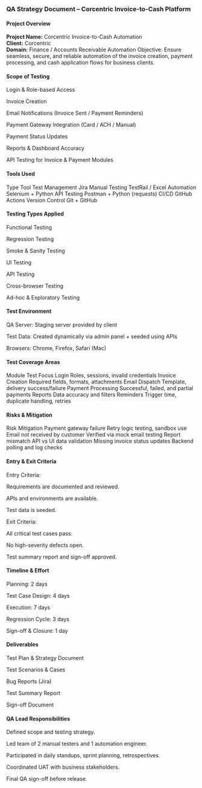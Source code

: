 ### QA Strategy Document – Corcentric Invoice-to-Cash Platform
#### Project Overview
**Project Name:** Corcentric Invoice-to-Cash Automation  
**Client:** Corcentric  
**Domain:** Finance / Accounts Receivable Automation
Objective: Ensure seamless, secure, and reliable automation of the invoice creation, payment processing, and cash application flows for business clients.

#### Scope of Testing
Login & Role-based Access

Invoice Creation

Email Notifications (Invoice Sent / Payment Reminders)

Payment Gateway Integration (Card / ACH / Manual)

Payment Status Updates

Reports & Dashboard Accuracy

API Testing for Invoice & Payment Modules

#### Tools Used
Type	Tool
Test Management	Jira
Manual Testing	TestRail / Excel
Automation	Selenium + Python
API Testing	Postman + Python (requests)
CI/CD	GitHub Actions
Version Control	Git + GitHub

#### Testing Types Applied
Functional Testing

Regression Testing

Smoke & Sanity Testing

UI Testing

API Testing

Cross-browser Testing

Ad-hoc & Exploratory Testing

#### Test Environment
QA Server: Staging server provided by client

Test Data: Created dynamically via admin panel + seeded using APIs

Browsers: Chrome, Firefox, Safari (Mac)

#### Test Coverage Areas
Module	Test Focus
Login	Roles, sessions, invalid credentials
Invoice Creation	Required fields, formats, attachments
Email Dispatch	Template, delivery success/failure
Payment Processing	Successful, failed, and partial payments
Reports	Data accuracy and filters
Reminders	Trigger time, duplicate handling, retries

#### Risks & Mitigation
Risk	Mitigation
Payment gateway failure	Retry logic testing, sandbox use
Email not received by customer	Verified via mock email testing
Report mismatch	API vs UI data validation
Missing invoice status updates	Backend polling and log checks

#### Entry & Exit Criteria
Entry Criteria:

Requirements are documented and reviewed.

APIs and environments are available.

Test data is seeded.

Exit Criteria:

All critical test cases pass.

No high-severity defects open.

Test summary report and sign-off approved.

#### Timeline & Effort
Planning: 2 days

Test Case Design: 4 days

Execution: 7 days

Regression Cycle: 3 days

Sign-off & Closure: 1 day

#### Deliverables
Test Plan & Strategy Document

Test Scenarios & Cases

Bug Reports (Jira)

Test Summary Report

Sign-off Document

#### QA Lead Responsibilities
Defined scope and testing strategy.

Led team of 2 manual testers and 1 automation engineer.

Participated in daily standups, sprint planning, retrospectives.

Coordinated UAT with business stakeholders.

Final QA sign-off before release.
